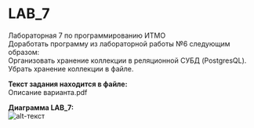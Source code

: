 # LAB_7  
Лабораторная 7 по программированию ИТМО  
Доработать программу из лабораторной работы №6 следующим образом:  
Организовать хранение коллекции в реляционной СУБД (PostgresQL). Убрать хранение коллекции в файле.
  
**Текст задания находится в файле:**  
Описание варианта.pdf  
  
**Диаграмма LAB_7:**  
![alt-текст](https://i.ibb.co/Brptj6N/LAB7-UML.png "1199")  
